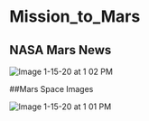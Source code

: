 # Mission_to_Mars

## NASA Mars News
![Image 1-15-20 at 1 02 PM](https://user-images.githubusercontent.com/36050687/72471445-8b026200-3797-11ea-86c2-d0b6af8df259.jpg)

##Mars Space Images 

![Image 1-15-20 at 1 01 PM](https://user-images.githubusercontent.com/36050687/72471544-b6854c80-3797-11ea-9ec7-614a811395c9.jpg)

